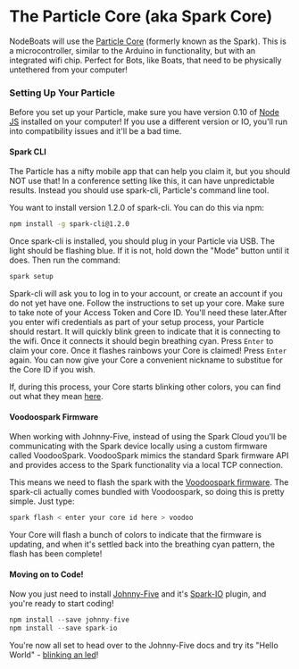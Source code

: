 # The Particle Core (aka Spark Core)

NodeBoats will use the [Particle Core](https://www.particle.io) (formerly known as the Spark). This is a microcontroller, similar to the Arduino in functionality, but with an integrated wifi chip. Perfect for Bots, like Boats, that need to be physically untethered from your computer!

### Setting Up Your Particle

Before you set up your Particle, make sure you have version 0.10 of [Node JS](https://nodejs.org) installed on your computer! If you use a different version or IO, you'll run into compatibility issues and it'll be a bad time.

#### Spark CLI

The Particle has a nifty mobile app that can help you claim it, but you should NOT use that! In a conference setting like this, it can have unpredictable results. Instead you should use spark-cli, Particle's command line tool.

You want to install version 1.2.0 of spark-cli. You can do this via npm:
```bash
npm install -g spark-cli@1.2.0
```

Once spark-cli is installed, you should plug in your Particle via USB. The light should be flashing blue. If it is not, hold down the "Mode" button until it does. Then run the command:
```bash
spark setup
```

Spark-cli will ask you to log in to your account, or create an account if you do not yet have one. Follow the instructions to set up your core. Make sure to take note of your Access Token and Core ID. You'll need these later.After you enter wifi credentials as part of your setup process, your Particle should restart. It will quickly blink green to indicate that it is connecting to the wifi. Once it connects it should begin breathing cyan. Press `Enter` to claim your core. Once it flashes rainbows your Core is claimed! Press `Enter` again. You can now give your Core a convenient nickname to substitue for the Core ID if you wish.

If, during this process, your Core starts blinking other colors, you can find out what they mean [here](http://docs.particle.io/core/#leds).

#### Voodoospark Firmware

When working with Johnny-Five, instead of using the Spark Cloud you'll be communicating with the Spark device locally using a custom firmware called VoodooSpark. VoodooSpark mimics the standard Spark firmware API and provides access to the Spark functionality via a local TCP connection.

This means we need to flash the spark with the [Voodoospark firmware](https://github.com/voodootikigod/voodoospark). The spark-cli actually comes bundled with Voodoospark, so doing this is pretty simple. Just type:
```bash
spark flash < enter your core id here > voodoo
```

Your Core will flash a bunch of colors to indicate that the firmware is updating, and when it's settled back into the breathing cyan pattern, the flash has been complete!

#### Moving on to Code!

Now you just need to install [Johnny-Five]() and it's [Spark-IO](https://github.com/rwaldron/spark-io) plugin, and you're ready to start coding!

```javascript
npm install --save johnny-five
npm install --save spark-io
```

You're now all set to head over to the Johnny-Five docs and try its "Hello World" - [blinking an led](http://johnny-five.io/#hello-world!)!